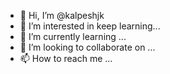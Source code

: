 - 👋 Hi, I’m @kalpeshjk
- 👀 I’m interested in keep learning...
- 🌱 I’m currently learning ...
- 💞️ I’m looking to collaborate on ...
- 📫 How to reach me ...

<!---
kalpeshjk/kalpeshjk is a ✨ special ✨ repository because its `README.md` (this file) appears on your GitHub profile.
You can click the Preview link to take a look at your changes.
--->
